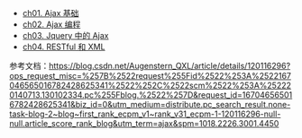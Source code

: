 - [ch01. Ajax 基础](Ajax/ch01)
- [ch02. Ajax 编程](Ajax/ch02)
- [ch03. Jquery 中的 Ajax](Ajax/ch03)
- [ch04. RESTful 和 XML](Ajax/ch04)




参考文档：https://blog.csdn.net/Augenstern_QXL/article/details/120116296?ops_request_misc=%257B%2522request%255Fid%2522%253A%2522167046565016782428625341%2522%252C%2522scm%2522%253A%252220140713.130102334.pc%255Fblog.%2522%257D&request_id=167046565016782428625341&biz_id=0&utm_medium=distribute.pc_search_result.none-task-blog-2~blog~first_rank_ecpm_v1~rank_v31_ecpm-1-120116296-null-null.article_score_rank_blog&utm_term=ajax&spm=1018.2226.3001.4450